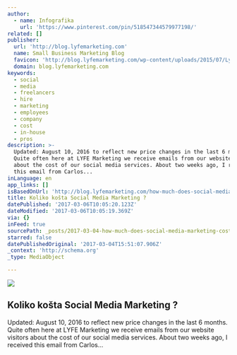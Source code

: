 ```yaml
---
author:
  - name: Infografika
    url: 'https://www.pinterest.com/pin/518547344579977198/'
related: []
publisher:
  url: 'http://blog.lyfemarketing.com'
  name: Small Business Marketing Blog
  favicon: 'http://blog.lyfemarketing.com/wp-content/uploads/2015/07/Lyfe-favicon.ico'
  domain: blog.lyfemarketing.com
keywords:
  - social
  - media
  - freelancers
  - hire
  - marketing
  - employees
  - company
  - cost
  - in-house
  - pros
description: >-
  Updated: August 10, 2016 to reflect new price changes in the last 6 months.
  Quite often here at LYFE Marketing we receive emails from our website visitors
  about the cost of our social media services. About two weeks ago, I received
  this email from Carlos...
inLanguage: en
app_links: []
isBasedOnUrl: 'http://blog.lyfemarketing.com/how-much-does-social-media-marketing-cost/'
title: Koliko košta Social Media Marketing ?
datePublished: '2017-03-06T10:05:20.123Z'
dateModified: '2017-03-06T10:05:19.369Z'
via: {}
inFeed: true
sourcePath: _posts/2017-03-04-how-much-does-social-media-marketing-cost-in-2015.md
starred: false
datePublishedOriginal: '2017-03-04T15:51:07.906Z'
_context: 'http://schema.org'
_type: MediaObject

---
```

<article style=""><img src="https://imgflo.herokuapp.com/graph/2b2431f8e7ba7b0/5028d41643d705bf5b6ce746a25acf4f/croprotate.png?cropheight=627&amp;cropwidth=1045&amp;degrees=0&amp;input=http%3A%2F%2Fblog.lyfemarketing.com%2Fwp-content%2Fuploads%2F2015%2F08%2FCOST-OF-SOCIAL-MEDIA-MARKETING-2.png&amp;x=68&amp;y=0" /><h1>Koliko košta Social Media Marketing ?</h1><p>Updated: August 10, 2016 to reflect new price changes in the last 6 months. Quite often here at LYFE Marketing we receive emails from our website visitors about the cost of our social media services. About two weeks ago, I received this email from Carlos...</p></article>